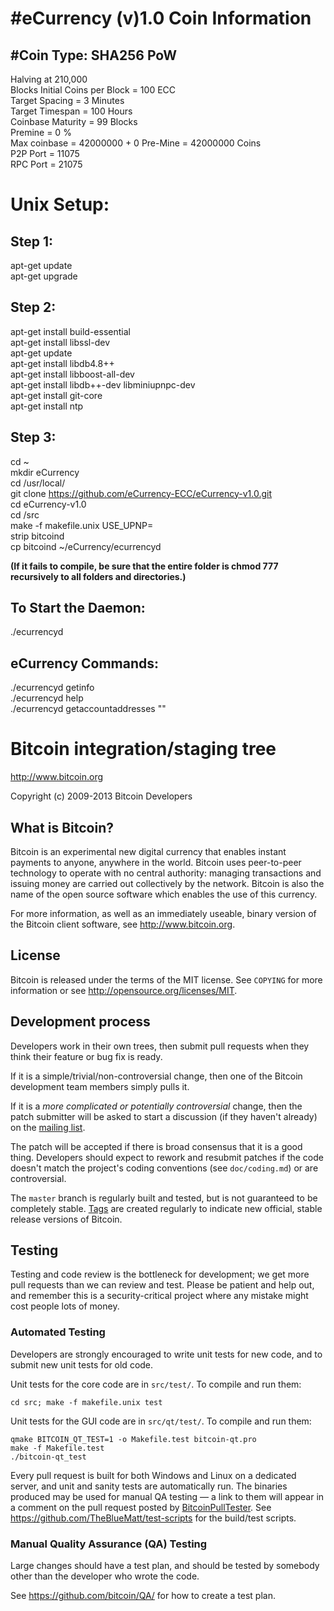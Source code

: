 #eCurrency (v)1.0 Coin Information
================================

#Coin Type: SHA256 PoW
----------------
Halving at 210,000  
Blocks Initial Coins per Block = 100 ECC  
Target Spacing = 3 Minutes  
Target Timespan = 100 Hours  
Coinbase Maturity = 99 Blocks  
Premine = 0 %  
Max coinbase = 42000000 + 0 Pre-Mine = 42000000 Coins  
P2P Port = 11075  
RPC Port = 21075 

Unix Setup:
================================

Step 1:
----------------

apt-get update  
apt-get upgrade

Step 2:
----------------

apt-get install build-essential  
apt-get install libssl-dev  
apt-get update  
apt-get install libdb4.8++  
apt-get install libboost-all-dev  
apt-get install libdb++-dev libminiupnpc-dev  
apt-get install git-core  
apt-get install ntp  

Step 3:
----------------

cd ~  
mkdir eCurrency  
cd /usr/local/  
git clone https://github.com/eCurrency-ECC/eCurrency-v1.0.git  
cd eCurrency-v1.0  
cd /src  
make -f makefile.unix USE_UPNP=  
strip bitcoind  
cp bitcoind ~/eCurrency/ecurrencyd  

**(If it fails to compile, be sure that the entire folder is chmod 777 recursively to all folders and directories.)**

To Start the Daemon:
----------------

./ecurrencyd

eCurrency Commands:
----------------

./ecurrencyd getinfo  
./ecurrencyd help  
./ecurrencyd getaccountaddresses ""  



Bitcoin integration/staging tree
================================

http://www.bitcoin.org

Copyright (c) 2009-2013 Bitcoin Developers

What is Bitcoin?
----------------

Bitcoin is an experimental new digital currency that enables instant payments to
anyone, anywhere in the world. Bitcoin uses peer-to-peer technology to operate
with no central authority: managing transactions and issuing money are carried
out collectively by the network. Bitcoin is also the name of the open source
software which enables the use of this currency.

For more information, as well as an immediately useable, binary version of
the Bitcoin client software, see http://www.bitcoin.org.

License
-------

Bitcoin is released under the terms of the MIT license. See `COPYING` for more
information or see http://opensource.org/licenses/MIT.

Development process
-------------------

Developers work in their own trees, then submit pull requests when they think
their feature or bug fix is ready.

If it is a simple/trivial/non-controversial change, then one of the Bitcoin
development team members simply pulls it.

If it is a *more complicated or potentially controversial* change, then the patch
submitter will be asked to start a discussion (if they haven't already) on the
[mailing list](http://sourceforge.net/mailarchive/forum.php?forum_name=bitcoin-development).

The patch will be accepted if there is broad consensus that it is a good thing.
Developers should expect to rework and resubmit patches if the code doesn't
match the project's coding conventions (see `doc/coding.md`) or are
controversial.

The `master` branch is regularly built and tested, but is not guaranteed to be
completely stable. [Tags](https://github.com/bitcoin/bitcoin/tags) are created
regularly to indicate new official, stable release versions of Bitcoin.

Testing
-------

Testing and code review is the bottleneck for development; we get more pull
requests than we can review and test. Please be patient and help out, and
remember this is a security-critical project where any mistake might cost people
lots of money.

### Automated Testing

Developers are strongly encouraged to write unit tests for new code, and to
submit new unit tests for old code.

Unit tests for the core code are in `src/test/`. To compile and run them:

    cd src; make -f makefile.unix test

Unit tests for the GUI code are in `src/qt/test/`. To compile and run them:

    qmake BITCOIN_QT_TEST=1 -o Makefile.test bitcoin-qt.pro
    make -f Makefile.test
    ./bitcoin-qt_test

Every pull request is built for both Windows and Linux on a dedicated server,
and unit and sanity tests are automatically run. The binaries produced may be
used for manual QA testing — a link to them will appear in a comment on the
pull request posted by [BitcoinPullTester](https://github.com/BitcoinPullTester). See https://github.com/TheBlueMatt/test-scripts
for the build/test scripts.

### Manual Quality Assurance (QA) Testing

Large changes should have a test plan, and should be tested by somebody other
than the developer who wrote the code.

See https://github.com/bitcoin/QA/ for how to create a test plan.
